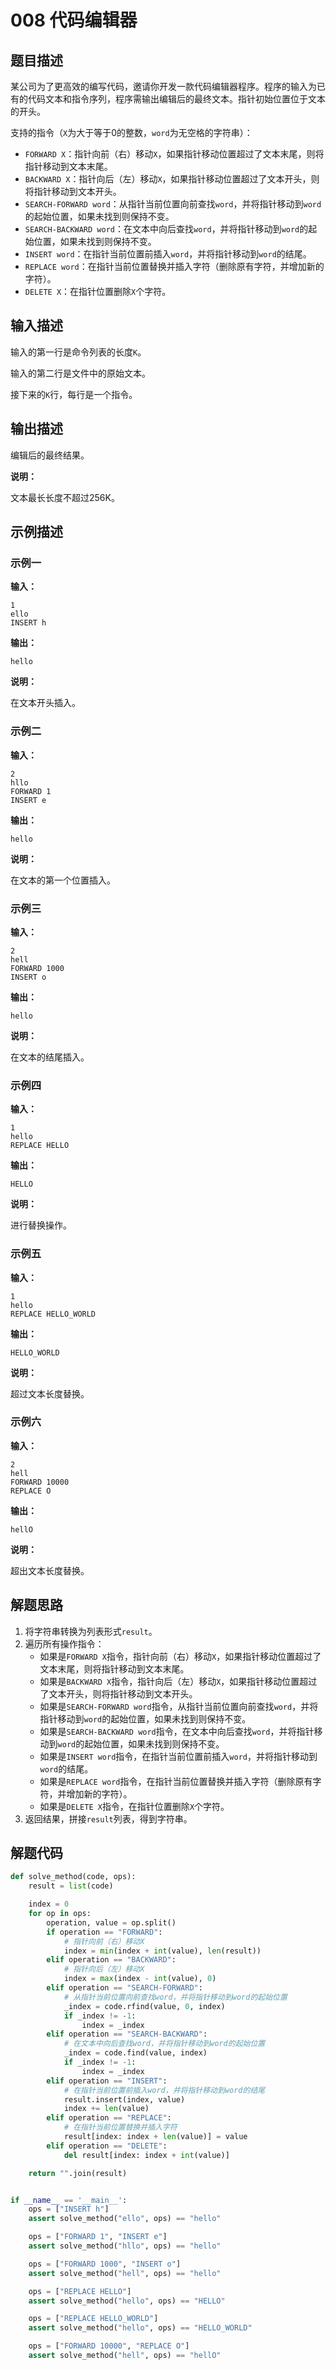 # 008 代码编辑器

## 题目描述

某公司为了更高效的编写代码，邀请你开发一款代码编辑器程序。程序的输入为已有的代码文本和指令序列，程序需输出编辑后的最终文本。指针初始位置位于文本的开头。

支持的指令（`X`为大于等于0的整数，`word`为无空格的字符串）：

- `FORWARD X`：指针向前（右）移动`X`，如果指针移动位置超过了文本末尾，则将指针移动到文本末尾。
- `BACKWARD X`：指针向后（左）移动`X`，如果指针移动位置超过了文本开头，则将指针移动到文本开头。
- `SEARCH-FORWARD word`：从指针当前位置向前查找`word`，并将指针移动到`word`的起始位置，如果未找到则保持不变。
- `SEARCH-BACKWARD word`：在文本中向后查找`word`，并将指针移动到`word`的起始位置，如果未找到则保持不变。
- `INSERT word`：在指针当前位置前插入`word`，并将指针移动到`word`的结尾。
- `REPLACE word`：在指针当前位置替换并插入字符（删除原有字符，并增加新的字符）。
- `DELETE X`：在指针位置删除`X`个字符。

## 输入描述

输入的第一行是命令列表的长度`K`。

输入的第二行是文件中的原始文本。

接下来的`K`行，每行是一个指令。

## 输出描述

编辑后的最终结果。

**说明：**

文本最长长度不超过256K。

## 示例描述

### 示例一

**输入：**
```text
1
ello
INSERT h
```

**输出：**
```text
hello
```

**说明：**  

在文本开头插入。

### 示例二

**输入：**
```text
2
hllo
FORWARD 1
INSERT e
```

**输出：**
```text
hello
```

**说明：**  

在文本的第一个位置插入。

### 示例三

**输入：**
```text
2
hell
FORWARD 1000
INSERT o
```

**输出：**
```text
hello
```

**说明：** 

在文本的结尾插入。

### 示例四

**输入：**
```text
1
hello
REPLACE HELLO
```

**输出：**
```text
HELLO
```

**说明：** 

进行替换操作。

### 示例五

**输入：**
```text
1
hello
REPLACE HELLO_WORLD
```

**输出：**
```text
HELLO_WORLD
```

**说明：**

超过文本长度替换。

### 示例六

**输入：**
```text
2
hell
FORWARD 10000
REPLACE O
```

**输出：**
```text
hellO
```

**说明：**

超出文本长度替换。

## 解题思路

1. 将字符串转换为列表形式`result`。
2. 遍历所有操作指令：
    - 如果是`FORWARD X`指令，指针向前（右）移动`X`，如果指针移动位置超过了文本末尾，则将指针移动到文本末尾。
    - 如果是`BACKWARD X`指令，指针向后（左）移动`X`，如果指针移动位置超过了文本开头，则将指针移动到文本开头。
    - 如果是`SEARCH-FORWARD word`指令，从指针当前位置向前查找`word`，并将指针移动到`word`的起始位置，如果未找到则保持不变。
    - 如果是`SEARCH-BACKWARD word`指令，在文本中向后查找`word`，并将指针移动到`word`的起始位置，如果未找到则保持不变。
    - 如果是`INSERT word`指令，在指针当前位置前插入`word`，并将指针移动到`word`的结尾。
    - 如果是`REPLACE word`指令，在指针当前位置替换并插入字符（删除原有字符，并增加新的字符）。
    - 如果是`DELETE X`指令，在指针位置删除`X`个字符。
3. 返回结果，拼接`result`列表，得到字符串。

## 解题代码

```python
def solve_method(code, ops):
    result = list(code)

    index = 0
    for op in ops:
        operation, value = op.split()
        if operation == "FORWARD":
            # 指针向前（右）移动X
            index = min(index + int(value), len(result))
        elif operation == "BACKWARD":
            # 指针向后（左）移动X
            index = max(index - int(value), 0)
        elif operation == "SEARCH-FORWARD":
            # 从指针当前位置向前查找word，并将指针移动到word的起始位置
            _index = code.rfind(value, 0, index)
            if _index != -1:
                index = _index
        elif operation == "SEARCH-BACKWARD":
            # 在文本中向后查找word，并将指针移动到word的起始位置
            _index = code.find(value, index)
            if _index != -1:
                index = _index
        elif operation == "INSERT":
            # 在指针当前位置前插入word，并将指针移动到word的结尾
            result.insert(index, value)
            index += len(value)
        elif operation == "REPLACE":
            # 在指针当前位置替换并插入字符
            result[index: index + len(value)] = value
        elif operation == "DELETE":
            del result[index: index + int(value)]

    return "".join(result)


if __name__ == '__main__':
    ops = ["INSERT h"]
    assert solve_method("ello", ops) == "hello"

    ops = ["FORWARD 1", "INSERT e"]
    assert solve_method("hllo", ops) == "hello"

    ops = ["FORWARD 1000", "INSERT o"]
    assert solve_method("hell", ops) == "hello"

    ops = ["REPLACE HELLO"]
    assert solve_method("hello", ops) == "HELLO"

    ops = ["REPLACE HELLO_WORLD"]
    assert solve_method("hello", ops) == "HELLO_WORLD"

    ops = ["FORWARD 10000", "REPLACE O"]
    assert solve_method("hell", ops) == "hellO"
```
